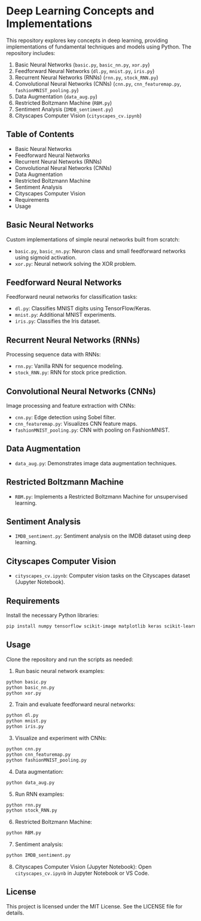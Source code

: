 # Deep Learning Concepts and Implementations

This repository explores key concepts in deep learning, providing implementations of fundamental techniques and models using Python. The repository includes:

1. Basic Neural Networks (`basic.py`, `basic_nn.py`, `xor.py`)
2. Feedforward Neural Networks (`dl.py`, `mnist.py`, `iris.py`)
3. Recurrent Neural Networks (RNNs) (`rnn.py`, `stock_RNN.py`)
4. Convolutional Neural Networks (CNNs) (`cnn.py`, `cnn_featuremap.py`, `fashionMNIST_pooling.py`)
5. Data Augmentation (`data_aug.py`)
6. Restricted Boltzmann Machine (`RBM.py`)
7. Sentiment Analysis (`IMDB_sentiment.py`)
8. Cityscapes Computer Vision (`cityscapes_cv.ipynb`)

## Table of Contents

-   Basic Neural Networks
-   Feedforward Neural Networks
-   Recurrent Neural Networks (RNNs)
-   Convolutional Neural Networks (CNNs)
-   Data Augmentation
-   Restricted Boltzmann Machine
-   Sentiment Analysis
-   Cityscapes Computer Vision
-   Requirements
-   Usage

## Basic Neural Networks

Custom implementations of simple neural networks built from scratch:

-   `basic.py`, `basic_nn.py`: Neuron class and small feedforward networks using sigmoid activation.
-   `xor.py`: Neural network solving the XOR problem.

## Feedforward Neural Networks

Feedforward neural networks for classification tasks:

-   `dl.py`: Classifies MNIST digits using TensorFlow/Keras.
-   `mnist.py`: Additional MNIST experiments.
-   `iris.py`: Classifies the Iris dataset.

## Recurrent Neural Networks (RNNs)

Processing sequence data with RNNs:

-   `rnn.py`: Vanilla RNN for sequence modeling.
-   `stock_RNN.py`: RNN for stock price prediction.

## Convolutional Neural Networks (CNNs)

Image processing and feature extraction with CNNs:

-   `cnn.py`: Edge detection using Sobel filter.
-   `cnn_featuremap.py`: Visualizes CNN feature maps.
-   `fashionMNIST_pooling.py`: CNN with pooling on FashionMNIST.

## Data Augmentation

-   `data_aug.py`: Demonstrates image data augmentation techniques.

## Restricted Boltzmann Machine

-   `RBM.py`: Implements a Restricted Boltzmann Machine for unsupervised learning.

## Sentiment Analysis

-   `IMDB_sentiment.py`: Sentiment analysis on the IMDB dataset using deep learning.

## Cityscapes Computer Vision

-   `cityscapes_cv.ipynb`: Computer vision tasks on the Cityscapes dataset (Jupyter Notebook).

## Requirements

Install the necessary Python libraries:

```bash
pip install numpy tensorflow scikit-image matplotlib keras scikit-learn pandas
```

## Usage

Clone the repository and run the scripts as needed:

1. Run basic neural network examples:

```bash
python basic.py
python basic_nn.py
python xor.py
```

2. Train and evaluate feedforward neural networks:

```bash
python dl.py
python mnist.py
python iris.py
```

3. Visualize and experiment with CNNs:

```bash
python cnn.py
python cnn_featuremap.py
python fashionMNIST_pooling.py
```

4. Data augmentation:

```bash
python data_aug.py
```

5. Run RNN examples:

```bash
python rnn.py
python stock_RNN.py
```

6. Restricted Boltzmann Machine:

```bash
python RBM.py
```

7. Sentiment analysis:

```bash
python IMDB_sentiment.py
```

8. Cityscapes Computer Vision (Jupyter Notebook):
   Open `cityscapes_cv.ipynb` in Jupyter Notebook or VS Code.

## License

This project is licensed under the MIT License. See the LICENSE file for details.
